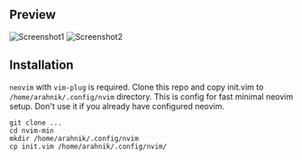## Preview
![Screenshot1](https://github.com/tumbler-cp/nvim-min/blob/master/screeshots/nvim1.png)
![Screenshot2](https://github.com/tumbler-cp/nvim-min/blob/master/screeshots/nvim2.png)


## Installation
`neovim` with `vim-plug` is required.
Clone this repo and copy init.vim to `/home/arahnik/.config/nvim` directory. This is config for fast minimal neovim setup. Don't use it if you already have configured neovim.

```
git clone ...
cd nvim-min
mkdir /home/arahnik/.config/nvim
cp init.vim /home/arahnik/.config/nvim/
